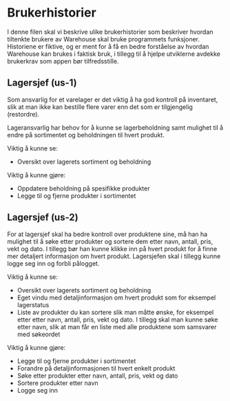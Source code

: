 # Brukerhistorier
I denne filen skal vi beskrive ulike brukerhistorier som beskriver hvordan tiltenkte brukere av Warehouse skal bruke programmets funksjoner. Historiene er fiktive, og er ment for å få en bedre forståelse av hvordan Warehouse kan brukes i faktisk bruk, i tillegg til å hjelpe utviklerne avdekke brukerkrav som appen bør tilfredsstille.

## Lagersjef (us-1)
Som ansvarlig for et varelager er det viktig å ha god kontroll på inventaret, slik at man ikke kan bestille flere varer enn det som er tilgjengelig (restordre). 

Lageransvarlig har behov for å kunne se lagerbeholdning samt mulighet til å endre på sortimentet og beholdningen til hvert produkt. 

Viktig å kunne se:
-	Oversikt over lagerets sortiment og beholdning

Viktig å kunne gjøre:
-	Oppdatere beholdning på spesifikke produkter
-	Legge til og fjerne produkter i sortimentet

## Lagersjef (us-2)
For at lagersjef skal ha bedre kontroll over produktene sine, må han ha mulighet til å søke etter produkter og sortere dem etter navn, antall, pris, vekt og dato. I tillegg bør han kunne klikke inn på hvert produkt for å finne mer detaljert informasjon om hvert produkt. Lagersjefen skal i tillegg kunne logge seg inn og forbli pålogget.

Viktig å kunne se:
- Oversikt over lagerets sortiment og beholdning
- Eget vindu med detaljinformasjon om hvert produkt som for eksempel lagerstatus
- Liste av produkter du kan sortere slik man måtte ønske, for eksempel etter etter navn, antall, pris, vekt og dato. I tillegg skal man kunne søke etter navn, slik at man får en liste med alle produktene som samsvarer med søkeordet

Viktig å kunne gjøre:
- Legge til og fjerne produkter i sortimentet
- Forandre på detaljinformasjonen til hvert enkelt produkt
- Søke etter produkter etter navn, antall, pris, vekt og dato
- Sortere produkter etter navn
- Logge seg inn